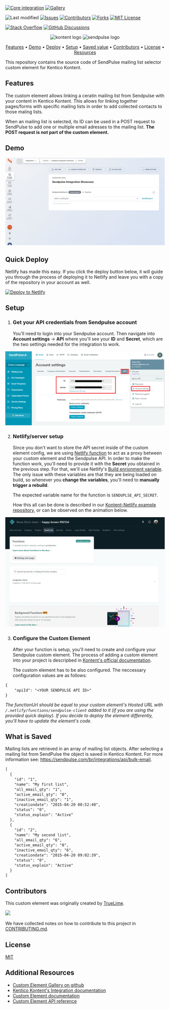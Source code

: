[![Core integration][core-shield]](https://kontent.ai/integrations/sendpulse)
[![Gallery][gallery-shield]](https://kentico.github.io/kontent-custom-element-samples/gallery/)

![Last modified][last-commit]
[![Issues][issues-shield]][issues-url]
[![Contributors][contributors-shield]][contributors-url]
[![Forks][forks-shield]][forks-url]
[![MIT License][license-shield]][license-url]

[![Stack Overflow][stack-shield]](https://stackoverflow.com/tags/kentico-kontent)
[![GitHub Discussions][discussion-shield]](https://github.com/Kentico/Home/discussions)

<p align="center">
<image src="docs/01-kk-logo-main.svg" alt="kontent logo" width="300" />
<image src="docs/sendpulse-logo.png" 
alt="sendpulse logo" width="400">
</p>

<p align="center">
  <a href="#features">Features</a> •
  <a href="#demo">Demo</a> •
  <a href="#quick-deploy">Deploy</a> •
  <a href="#setup">Setup</a> •
  <a href="#what-is-saved">Saved value</a> •
  <a href="#contributors">Contributors</a> •
  <a href="#license">License</a> •
  <a href="#additional-resources">Resources</a>
</p>

This repository contains the source code of SendPulse mailing list selector custom element for Kentico Kontent. 

## Features
The custom element allows linking a ceratin mailing list from Sendpulse with your content in Kentico Kontent. This allows for linking together pages/forms with specific mailing lists in order to add collected contacts to those maling lists. 

When an mailing list is selected, its ID can be used in a POST request to SendPulse to add one or multiple email adresses to the mailing list. **The POST request is not part of the custom element.**

## Demo

![Demo Animation][product-demo]

## Quick Deploy

Netlify has made this easy. If you click the deploy button below, it will guide you through the process of deploying it to Netlify and leave you with a copy of the repository in your account as well.

[![Deploy to Netlify](https://www.netlify.com/img/deploy/button.svg)](https://app.netlify.com/start/deploy?repository=https://github.com/Kentico/kontent-custom-element-sendpulse)


## Setup
1. ### Get your API credentials from Sendpulse account
    You'll need to login into your Sendpulse account. Then navigate into **Account settings** -> **API** where you'll see your **ID** and **Secret**, which are the two settings needed for the integration to work. 

![Sendpulse Api Key](docs/sendpulse_setup.png)

2. ### Netlify/server setup
    Since you don't want to store the API secret inside of the custom element config, we are using [Netlify function](https://docs.netlify.com/functions/overview/) to act as a proxy between your custom element and the Sendpulse API. In order to make the function work, you'll need to provide it with the **Secret** you obtained in the previous step. For that, we'll use Netlify's [Build enrionment variable](https://docs.netlify.com/configure-builds/environment-variables/). The only issue with these variables are that they are being loaded on build, so whenever you **change the variables**, you'll need to **manually trigger a rebuild**. 

    The expected variable name for the function is `SENDUPLSE_API_SECRET`.

    How this all can be done is described in our [Kontent-Netlify example repository](https://github.com/Kentico/kontent-netlify-webhook-processor#setup), or can be observed on the animation below.

![Netlify variable setup](docs/sendulse_function_setup.gif?raw=true)

3. ### Configure the Custom Element 
    After your function is setup, you'll need to create and configure your Sendpulse custom element. The process of adding a custom element into your project is descripbed in [Kontent's official documentation](https://docs.kontent.ai/tutorials/develop-apps/integrate/content-editing-extensions#a-displaying-your-custom-editor-in-kentico-kontent). 

    The custom element has to be also configured. The neccessary configuration values are as follows:

```
{
    "apiId": "<YOUR SENDPULSE API ID>"
}

```
_The functionUrl should be equal to your custom element's Hosted URL with `/.netlify/functions/sendpulse-client` added to it (if you are using the provided quick deploy). If you decide to deploy the element differently, you'll have to update the element's code._

## What is Saved

Mailing lists are retrieved in an array of mailing list objects. After selecting a mailing list from SendPulse the object is saved in Kentico Kontent.
For more information see: https://sendpulse.com/br/integrations/api/bulk-email.

```
[
  {
    "id": "1",
    "name": "My first list",
    "all_email_qty": "1",
    "active_email_qty": "0",
    "inactive_email_qty": "1",
    "creationdate": "2015-04-20 08:52:40",
    "status": "0",
    "status_explain": "Active"
  },
  {
    "id": "2",
    "name": "My second list",
    "all_email_qty": "6",
    "active_email_qty": "0",
    "inactive_email_qty": "6",
    "creationdate": "2015-04-20 09:02:39",
    "status": "0",
    "status_explain": "Active"
  }
]
```

## Contributors
This custom element was originally created by <a href="https://www.truelime.nl/">TrueLime</a>.

<a href="https://github.com/Kentico/kontent-custom-element-sendpulse/graphs/contributors">
  <img src="https://contrib.rocks/image?repo=Kentico/kontent-custom-element-sendpulse" />
</a>

We have collected notes on how to contribute to this project in [CONTRIBUTING.md](CONTRIBUTING.md).

## License

[MIT](https://tldrlegal.com/license/mit-license)

## Additional Resources

- [Custom Element Gallery on github](https://kentico.github.io/kontent-custom-element-samples/gallery/)
- [Kentico Kontent's Integration documentation](https://docs.kontent.ai/tutorials/develop-apps/integrate/integrations-overview)
- [Custom Element documentation](https://docs.kontent.ai/tutorials/develop-apps/integrate/content-editing-extensions)
- [Custom Element API reference](https://docs.kontent.ai/reference/custom-elements-js-api)


[last-commit]: https://img.shields.io/github/last-commit/Kentico/kontent-custom-element-sendpulse?style=for-the-badge
[contributors-shield]: https://img.shields.io/github/contributors/Kentico/kontent-custom-element-sendpulse.svg?style=for-the-badge
[contributors-url]: https://github.com/Kentico/kontent-custom-element-sendpulse/graphs/contributors
[forks-shield]: https://img.shields.io/github/forks/Kentico/kontent-custom-element-sendpulse.svg?style=for-the-badge
[forks-url]: https://github.com/Kentico/kontent-custom-element-sendpulse/network/members
[stars-shield]: https://img.shields.io/github/stars/Kentico/kontent-custom-element-sendpulse.svg?style=for-the-badge
[stars-url]: https://github.com/Kentico/kontent-custom-element-sendpulse/stargazers
[issues-shield]: https://img.shields.io/github/issues/Kentico/kontent-custom-element-sendpulse.svg?style=for-the-badge
[issues-url]: https://github.com/Kentico/kontent-custom-element-sendpulse/issues
[license-shield]: https://img.shields.io/github/license/Kentico/kontent-custom-element-sendpulse.svg?style=for-the-badge
[license-url]: https://github.com/Kentico/kontent-custom-element-sendpulse/blob/master/LICENSE
[core-shield]: https://img.shields.io/static/v1?label=&message=core%20integration&color=FF5733&style=for-the-badge
[gallery-shield]: https://img.shields.io/static/v1?label=&message=extension%20gallery&color=51bce0&style=for-the-badge
[stack-shield]: https://img.shields.io/badge/Stack%20Overflow-ASK%20NOW-FE7A16.svg?logo=stackoverflow&logoColor=white&style=for-the-badge
[discussion-shield]: https://img.shields.io/badge/GitHub-Discussions-FE7A16.svg?logo=github&style=for-the-badge
[product-demo]: docs/demo.gif?raw=true
